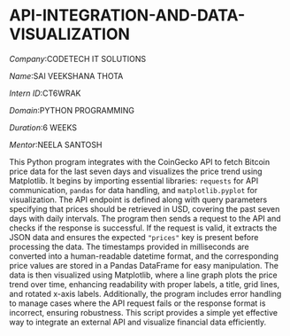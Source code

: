 # API-INTEGRATION-AND-DATA-VISUALIZATION
*Company*:CODETECH IT SOLUTIONS

*Name*:SAI VEEKSHANA THOTA

*Intern ID*:CT6WRAK

*Domain*:PYTHON PROGRAMMING

*Duration*:6 WEEKS

*Mentor*:NEELA SANTOSH

This Python program integrates with the CoinGecko API to fetch Bitcoin price data for the last seven days and visualizes the price trend using Matplotlib. It begins by importing essential libraries: `requests` for API communication, `pandas` for data handling, and `matplotlib.pyplot` for visualization. The API endpoint is defined along with query parameters specifying that prices should be retrieved in USD, covering the past seven days with daily intervals. The program then sends a request to the API and checks if the response is successful. If the request is valid, it extracts the JSON data and ensures the expected `"prices"` key is present before processing the data. The timestamps provided in milliseconds are converted into a human-readable datetime format, and the corresponding price values are stored in a Pandas DataFrame for easy manipulation. The data is then visualized using Matplotlib, where a line graph plots the price trend over time, enhancing readability with proper labels, a title, grid lines, and rotated x-axis labels. Additionally, the program includes error handling to manage cases where the API request fails or the response format is incorrect, ensuring robustness. This script provides a simple yet effective way to integrate an external API and visualize financial data efficiently.
